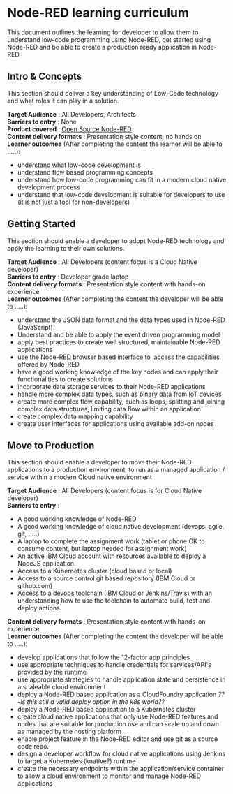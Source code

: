# Node-RED learning curriculum

This document outlines the learning for developer to allow them to understand low-code programming using Node-RED, get started using Node-RED and be able to create a production ready application in Node-RED

## Intro & Concepts

This section should deliver a key understanding of Low-Code technology and what roles it can play in a solution.

**Target Audience** : All Developers, Architects  
**Barriers to entry** : None  
**Product covered** : [Open Source Node-RED](https://nodered.org)  
**Content delivery formats** : Presentation style content, no hands on  
**Learner outcomes** (After completing the content the learner will be able to .....):  

- understand what low-code development is
- understand flow based programming concepts
- understand how low-code programming can fit in a modern cloud native development process
- understand that low-code development is suitable for developers to use (it is not just a tool for non-developers)

## Getting Started

This section should enable a developer to adopt Node-RED technology and apply the learning to their own solutions.

**Target Audience** : All Developers (content focus is a Cloud Native developer)  
**Barriers to entry** : Developer grade laptop  
**Content delivery formats** : Presentation style content with hands-on experience  
**Learner outcomes** (After completing the content the developer will be able to .....):  

- understand the JSON data format and the data types used in Node-RED (JavaScript)
- Understand and be able to apply the event driven programming model
- apply best practices to create well structured, maintainable Node-RED applications
- use the Node-RED browser based interface to  access the capabilities offered by Node-RED
- have a good working knowledge of the key nodes and can apply their functionalities to create solutions
- incorporate data storage services to their Node-RED applications
- handle more complex data types, such as binary data from IoT devices
- create more complex flow capability, such as loops, splitting and joining complex data structures, limiting data flow within an application
- create complex data mapping capability
- create user interfaces for applications using available add-on nodes

## Move to Production

This section should enable a developer to move their Node-RED applications to a production environment, to run as a managed application / service within a modern Cloud native environment

**Target Audience** : All Developers (content focus is for Cloud Native developer)  
**Barriers to entry** :

- A good working knowledge of Node-RED
- A good working knowledge of cloud native development (devops, agile, git, .....)
- A laptop to complete the assignment work (tablet or phone OK to consume content, but laptop needed for assignment work)
- An active IBM Cloud account with resources available to deploy a NodeJS application.
- Access to a Kubernetes cluster (cloud based or local)
- Access to a source control git based repository (IBM Cloud or github.com)
- Access to a devops toolchain (IBM Cloud or Jenkins/Travis) with an understanding how to use the toolchain to automate build, test and deploy actions.

**Content delivery formats** : Presentation style content with hands-on experience  
**Learner outcomes** (After completing the content the developer will be able to .....):

- develop applications that follow the 12-factor app principles
- use appropriate techniques to handle credentials for services/API's provided by the runtime
- use appropriate strategies to handle application state and persistence in a scaleable cloud environment
- deploy a Node-RED based application as a CloudFoundry application *??-is this still a valid deploy option in the k8s world??*
- deploy a Node-RED based application to a Kubernetes cluster
- create cloud native applications that only use Node-RED features and nodes that are suitable for production use and can scale up and down as managed by the hosting platform
- enable project feature in the Node-RED editor and use git as a source code repo.
- design a developer workflow for cloud native applications using Jenkins to target a Kubernetes (knative?) runtime
- create the necessary endpoints within the application/service container to allow a cloud environment to monitor and manage Node-RED applications
